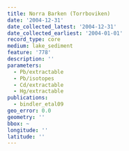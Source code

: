 ```yaml
---
title: Norra Barken (Torrboviken)
date: '2004-12-31'
date_collected_latest: '2004-12-31'
date_collected_earliest: '2004-01-01'
record_type: core
medium: lake_sediment
feature: '778'
description: ''
parameters:
  - Pb/extractable
  - Pb/isotopes
  - Cd/extractable
  - Hg/extractable
publications:
  - bindler_etal09
geo_error: 0.0
geometry: ''
bbox: ~
longitude: ''
latitude: ''
---
```

